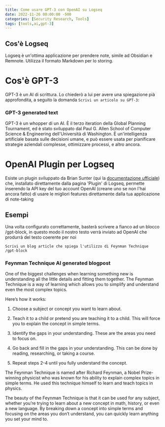 ```yaml
---
title: Come usare GPT-3 con OpenAI su Logseq
date: 2022-11-26 00:00:00 -500
categories: [Security Research, Tools]
tags: [tools,ai,gpt-3]
--- 
```


## Cos'è Logseq
Logseq è un'ottima applicazione per prendere note, simile ad Obsidian e Remnote. Utilizza il formato Markdown per lo storing.

# Cos'è GPT-3

GPT-3 è un AI di scrittura. Lo chiederò a lui per avere una spiegazione pià approfondita, a seguito la domanda `Scrivi un articolo su GPT-3`:

### GPT-3 generated text

GPT-3 è un whopper di un AI. È il terzo iteration della Global Planning Tournament, ed è stato sviluppato dal Paul G. Allen School of Computer Science & Engineering dell'Università di Washington. È un'intelligenza artificiale basata sulle decisioni umane, e può essere usata per pianificare strategie aziendali complesse, ottimizzare processi, e altro ancora.

# OpenAI Plugin per Logseq
Esiste un plugin sviluppato da Brian Sunter (qui la [documentazione ufficiale](https://github.com/briansunter/logseq-plugin-gpt3-openai)) che, installato direttamente dalla pagina 'Plugin' di Logseq, permette inserendo la API key del tuo account OpenAI (creane uno se non l'hai ancora fatto) di usare le migliori features direttamente dalla tua applicazione di note-taking

## Esempi
Una volta configurato correttamente, basterà scrivere a fianco ad un blocco /gpt-block, in questo modo il nostro testo verrà inviato ad OpenAI che produrrà del testo coerente per noi

`Scrivi un blog article che spiega l'utilizzo di Feynman Technique /gpt-block`
### Feynman Technique AI generated blogpost
One of the biggest challenges when learning something new is understanding all the little details and fitting them together. The Feynman Technique is a way of learning which allows you to simplify and understand even the most complex topics.

Here’s how it works:  

1. Choose a subject or concept you want to learn about.

2. Teach it to a child or pretend you are teaching it to a child. This will force you to explain the concept in simple terms.

3. Identify the gaps in your understanding. These are the areas you need to focus on.

4. Go back and fill in the gaps in your understanding. This can be done by reading, researching, or taking a course.

5. Repeat steps 2-4 until you fully understand the concept.  

The Feynman Technique is named after Richard Feynman, a Nobel Prize-winning physicist who was known for his ability to explain complex topics in simple terms. He used this technique himself to learn and teach topics in physics.  

The beauty of the Feynman Technique is that it can be used for any subject, whether you’re trying to learn about a new concept in math, history, or even a new language. By breaking down a concept into simple terms and focusing on the areas you don’t understand, you can quickly learn anything you set your mind to.